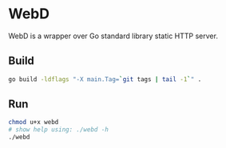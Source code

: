 # WebD

WebD is a wrapper over Go standard library static HTTP server.

## Build

```sh
go build -ldflags "-X main.Tag=`git tags | tail -1`" .
```

## Run

```sh
chmod u+x webd
# show help using: ./webd -h
./webd
```